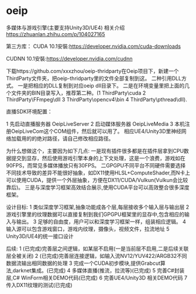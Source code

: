 # oeip
多媒体与游戏引擎(主要支持Unity3D/UE4)
相关介绍 https://zhuanlan.zhihu.com/p/104027165

第三方库：
CUDA 10.1安裝:https://developer.nvidia.com/cuda-downloads

CUDNN 10.1安裝:https://developer.nvidia.com/cudnn

下载https://github.com/xxxzhou/oeip-thridparty在Oeip项目下，新建一个ThirdParty文件夹，把oeip-thridparty里的文件全部复制到这。 二种引用DLL方式。 一是把相应的DLL复制到对应oeip dll目录下。 二是在环境变量里把上面的几个文件夹的BIN目录写入，推荐第二种。(1 ThirdParty\cuda 2 ThirdParty\FFmpeg\dll 3 ThirdParty\opencv4\bin 4 ThirdParty\pthread\dll).

直播SDK环境配置：

1 先启动直播服务器 OeipLiveServer
2 启动媒体服务器 OeipLiveMedia
3 本机注册OeipLiveCom这个COM组件，然后就可以用了。
相应UE4/Unity3D里神经网络加载用的的绝对路径，请自己修改相应路径。

为什么想做这个，主要因为如下几点:
一是现有插件很多都是在插件层拿到CPU数据提交到显存，然后使用游戏引擎本身的上下文处理，这是一个浪费，游戏如在90FPS，而常见多媒体播放只有30FPS。
二GPGPU不同平台不同硬件需要选择不同技术导致的差异不能很好抽象，如DX11使用HLSL+ComputeShader,而N卡上可以使用CUDA，提供一个外层抽象，方便在DX11/CUDA/Vulkun(Vulkun会比较靠后)。
三是与深度学习框架高效结合展示,使用CUDA平台可以高效整合很多深度框架。

设计目标:
1 类似深度学习框架,抽象功能成各个层,每层接收多个输入层与输出层
2 游戏引擎里的纹理数据可以直接复制到我们GPGPU框架里的显存中,包含相应的输入与输出。
3 足够的自由度，用户可以和深度学习框架一样，组装相应逻辑。
4 输入源可以包含游戏窗口，游戏内纹理，摄像头，视频文件，拉流地址
5 Unity3D/UE4的统一接口设计

后续:
1 (已完成)完善层之间逻辑，如某层不启用(一是当前层不启用,二是后续关联层全被关闭) 
2 (已完成)完善层连接逻辑，如输入流NV12/YUV422/ARGB32不同数据流输出相同数据的处理
3 完成一个CUDA初步模块,提供Grabcut算法,darknet集成。(已完成)
4 多媒体直播(推流，拉流等)(已完成)
5 完善C#封装层,C# WinForm相关DEMO代码(已完成)
6 完善UE4/Unity3D 相关DEMO代码
7 传入DX11纹理的测试(已完成)




